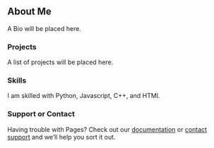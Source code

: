 ## About Me

A Bio will be placed here.

### Projects

A list of projects will be placed here. 


### Skills

I am skilled with Python, Javascript, C++, and HTMl.
### Support or Contact

Having trouble with Pages? Check out our [documentation](https://docs.github.com/categories/github-pages-basics/) or [contact support](https://github.com/contact) and we’ll help you sort it out.
